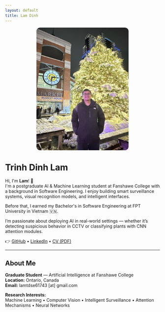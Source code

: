```yaml
---
layout: default
title: Lam Dinh
---
```


<img src="assets/profile.jpg" width="300" style="border-radius: 12px; display: block; margin: 0 auto;">





# Trinh Dinh Lam

Hi, I'm **Lam**! 👋  
I'm a postgraduate AI & Machine Learning student at Fanshawe College with a background in Software Engineering. I enjoy building smart surveillance systems, visual recognition models, and intelligent interfaces.

Before that, I earned my Bachelor's in Software Engineering at FPT University in Vietnam 🇻🇳.

I’m passionate about deploying AI in real-world settings — whether it’s detecting suspicious behavior in CCTV or classifying plants with CNN attention modules.

👉 [GitHub](https://github.com/lamtdse61743) • [LinkedIn](https://www.linkedin.com/in/lam-dinh-9104b6306/) • [CV (PDF)](cv.pdf)

---

## About Me

**Graduate Student** — Artificial Intelligence at Fanshawe College  
**Location:** Ontario, Canada  
**Email:** lamtdse61743 [at] gmail.com

**Research Interests:**  
Machine Learning • Computer Vision • Intelligent Surveillance • Attention Mechanisms • Neural Networks
